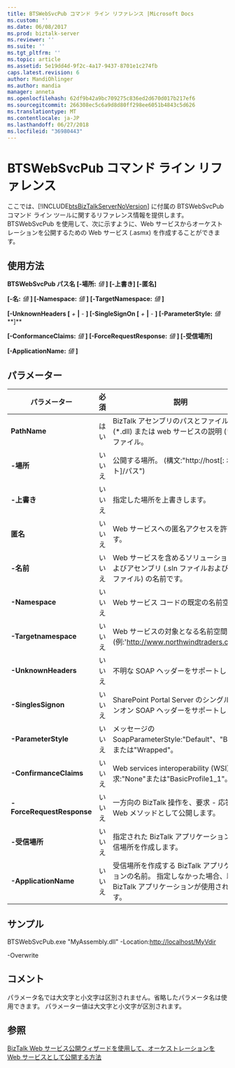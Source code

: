 ```yaml
---
title: BTSWebSvcPub コマンド ライン リファレンス |Microsoft Docs
ms.custom: ''
ms.date: 06/08/2017
ms.prod: biztalk-server
ms.reviewer: ''
ms.suite: ''
ms.tgt_pltfrm: ''
ms.topic: article
ms.assetid: 5e19dd4d-9f2c-4a17-9437-8701e1c274fb
caps.latest.revision: 6
author: MandiOhlinger
ms.author: mandia
manager: anneta
ms.openlocfilehash: 62df9b42a9bc709275c836ed2d670d017b217ef6
ms.sourcegitcommit: 266308ec5c6a9d8d80ff298ee6051b4843c5d626
ms.translationtype: MT
ms.contentlocale: ja-JP
ms.lasthandoff: 06/27/2018
ms.locfileid: "36980443"
---
```

# <a name="btswebsvcpub-command-line-reference"></a>BTSWebSvcPub コマンド ライン リファレンス
ここでは、[!INCLUDE[btsBizTalkServerNoVersion](../includes/btsbiztalkservernoversion-md.md)] に付属の BTSWebSvcPub コマンド ライン ツールに関するリファレンス情報を提供します。 BTSWebSvcPub を使用して、次に示すように、Web サービスからオーケストレーションを公開するための Web サービス (.asmx) を作成することができます。  
  
## <a name="usage"></a>使用方法  
 **BTSWebSvcPub パス名 [-場所:** *値* **] [-上書き] [-匿名]**  
  
 **[-名:** *値* **] [-Namespace:** *値* **] [-TargetNamespace:** *値* **]**  
  
 **[-UnknownHeaders [** *+* **&#124;** *-* **] [-SingleSignOn [** *+*  **&#124;** *-* **] [-ParameterStyle:** *値***]**  
  
 **[-ConformanceClaims:** *値* **] [-ForceRequestResponse:** *値* **] [-受信場所]**  
  
 **[-ApplicationName:** *値* **]**  
  
## <a name="parameters"></a>パラメーター  
  
|         パラメーター         | 必須 |                                                           説明                                                            |
|---------------------------|----------|----------------------------------------------------------------------------------------------------------------------------------|
|       **PathName**        |   はい    |                    BizTalk アセンブリのパスとファイル名 (\*.dll) または web サービスの説明 (\*.xml) ファイル。                     |
|       **-場所**       |    いいえ    |                                 公開する場所。 (構文:"http://host[: ポート]/パス")                                 |
|      **-上書き**       |    いいえ    |                                                  指定した場所を上書きします。                                                   |
|      **匿名**       |    いいえ    |                                              Web サービスへの匿名アクセスを許可します。                                              |
|         **-名前**         |    いいえ    |                    Web サービスを含めるソリューションおよびアセンブリ (.sln ファイルおよび .dll ファイル) の名前です。                    |
|      **-Namespace**       |    いいえ    |                                             Web サービス コードの既定の名前空間。                                              |
|   **-Targetnamespace**    |    いいえ    |                        Web サービスの対象となる名前空間。 (例:'<http://www.northwindtraders.com>')                        |
|    **-UnknownHeaders**    |    いいえ    |                                                  不明な SOAP ヘッダーをサポートします。                                                   |
|    **-SinglesSignon**     |    いいえ    |                                  SharePoint Portal Server のシングル サインオン SOAP ヘッダーをサポートします。                                   |
|    **-ParameterStyle**    |    いいえ    |                               メッセージの SoapParameterStyle:"Default"、"Bare"、または"Wrapped"。                               |
|  **-ConfirmanceClaims**   |    いいえ    |                              Web services interoperability (WSI) の要求:"None"または"BasicProfile1_1"。                              |
| **-ForceRequestResponse** |    いいえ    |                                一方向の BizTalk 操作を、要求 - 応答 Web メソッドとして公開します。                                |
|   **-受信場所**    |    いいえ    |                                  指定された BizTalk アプリケーションに受信場所を作成します。                                  |
|   **-ApplicationName**    |    いいえ    | 受信場所を作成する BizTalk アプリケーションの名前。 指定しなかった場合、既定の BizTalk アプリケーションが使用されます。 |
  
## <a name="sample"></a>サンプル  
 BTSWebSvcPub.exe "MyAssembly.dll" -Location:<http://localhost/MyVdir>  
  
 -Overwrite  
  
## <a name="remarks"></a>コメント  
 パラメータ名では大文字と小文字は区別されません。省略したパラメータ名は使用できます。 パラメーター値は大文字と小文字が区別されます。  
  
## <a name="see-also"></a>参照  
 [BizTalk Web サービス公開ウィザードを使用して、オーケストレーションを Web サービスとして公開する方法](../core/publish-orchestration-as-web-service--biztalk-web-services-publishing-wizard.md)